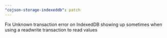 ```yaml
---
"cojson-storage-indexeddb": patch
---
```


Fix Unknown transaction error on IndexedDB showing up sometimes when using a readwrite transaction to read values
